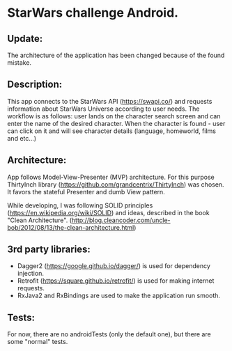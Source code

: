 # StarWars challenge Android.

## Update:
The architecture of the application has been changed because of the found mistake.

## Description:
This app connects to the StarWars API (https://swapi.co/) and requests information about StarWars Universe
according to user needs. The workflow is as follows: user lands on the character search screen and can
enter the name of the desired character. When the character is found - user can click on it and will see character details
(language, homeworld, films and etc...)

## Architecture:
App follows Model-View-Presenter (MVP) architecture. For this purpose ThirtyInch library
(https://github.com/grandcentrix/ThirtyInch) was chosen. It favors the stateful Presenter and dumb View pattern.

While developing, I was following SOLID principles (https://en.wikipedia.org/wiki/SOLID) and ideas, described in
the book "Clean Architecture". (http://blog.cleancoder.com/uncle-bob/2012/08/13/the-clean-architecture.html)

## 3rd party libraries:
- Dagger2 (https://google.github.io/dagger/) is used for dependency injection.
- Retrofit (https://square.github.io/retrofit/) is used for making internet requests.
- RxJava2 and RxBindings are used to make the application run smooth.


## Tests:
For now, there are no androidTests (only the default one), but there are some "normal" tests.